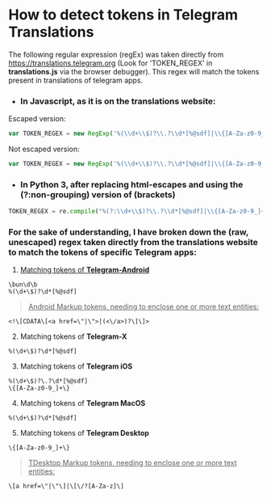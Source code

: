 # How to detect tokens in Telegram Translations
The following regular expression (regEx) was taken directly from https://translations.telegram.org (Look for 'TOKEN_REGEX' in __translations.js__ via the browser debugger). This regex will match the tokens present in translations of telegram apps.

- ### In **Javascript**, as it is on the translations website:
Escaped version:
```javascript
var TOKEN_REGEX = new RegExp('%(\\d+\\$)?\\.?\\d*[%@sdf]|\\{[A-Za-z0-9_]+\\}|\\[\\/?[A-Za-z]\\]|\\bun\\d\\b|&lt;!\\[CDATA\\[&lt;a href=&quot;|&quot;&gt;|&lt;\\/a&gt;\\]\\]&gt;|\\[a href=&quot;|&quot;\\]', 'g');
```
Not escaped version:
```javascript
var TOKEN_REGEX = new RegExp('%(\\d+\\$)?\\.?\\d*[%@sdf]|\\{[A-Za-z0-9_]+\\}|\\[\\/?[A-Za-z]\\]|\\bun\\d\\b|<!\\[CDATA\\[<a href=\\"|\\">|<\\/a>\\]\\]>|\\[a href=\\"|\\"\\]', 'g');
```

- ### In **Python 3**, after replacing html-escapes and using the (?:non-grouping) version of (brackets)
```python
TOKEN_REGEX = re.compile("%(?:\\d+\\$)?\\.?\\d*[%@sdf]|\\{[A-Za-z0-9_]+\\}|\\[\\/?[A-Za-z]\\]|\\bun\\d\\b|<!\\[CDATA\\[<a href=\"|\">|<\\/a>\\]\\]>|\\[a href=\"|\"\\]")
```

### For the sake of understanding, I have broken down the (raw, unescaped) regex taken directly from the translations website to match the tokens of specific Telegram apps:


1. <u>Matching tokens of **Telegram-Android**</u>
```regex
\bun\d\b
%(\d+\$)?\d*[%@sdf]
```
> <u>Android Markup tokens, needing to enclose one or more text entities:</u>
```regex
<!\[CDATA\[<a href=\"|\">|(<\/a>)?\]\]>
```

2. Matching tokens of **Telegram-X**
```regex
%(\d+\$)?\d*[%@sdf]
```

3. Matching tokens of **Telegram iOS**
```regex
%(\d+\$)?\.?\d*[%@sdf]
\{[A-Za-z0-9_]+\}
```

4. Matching tokens of **Telegram MacOS**
```regex
%(\d+\$)?\d*[%@sdf]
```

5. Matching tokens of **Telegram Desktop**
```regex
\{[A-Za-z0-9_]+\}
```

> <u>TDesktop Markup tokens, needing to enclose one or more text entities:</u>
```regex
\[a href=\"|\"\]|\[\/?[A-Za-z]\]
```
